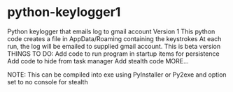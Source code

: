 # python-keylogger1
Python keylogger that emails log to gmail account
Version 1
This python code creates a file in AppData/Roaming containing the keystrokes
At each run, the log will be emailed to supplied gmail account.
This is beta version
THINGS TO DO:
Add code to run program in startup items for persistence 
Add code to hide from task manager
Add stealth code
MORE...

NOTE: This can be compiled into exe using PyInstaller or Py2exe and option set to no console for stealth
